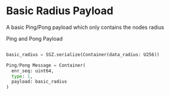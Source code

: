 # Basic Radius Payload

A basic Ping/Pong payload which only contains the nodes radius

Ping and Pong Payload
```python

basic_radius = SSZ.serialize(Container(data_radius: U256))

Ping/Pong Message = Container(
  enr_seq: uint64,    
  type: 1,
  payload: basic_radius
)
```

